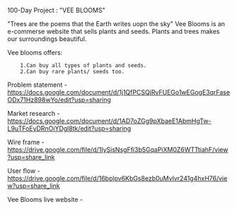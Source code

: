 100-Day Project : "VEE BLOOMS"

  "Trees are the poems that the Earth writes uopn the sky"
  Vee Blooms is an e-commerse website that sells plants and seeds.
  Plants and trees makes our surroundings beautiful.
  
  Vee blooms offers:
  
        1.Can buy all types of plants and seeds.
        2.Can buy rare plants/ seeds too.
        
        
Problem statement - https://docs.google.com/document/d/1j1QfPCSQjRvFUEGo1wEGogE3qrFaseODx71Hz898wYo/edit?usp=sharing

Market research -https://docs.google.com/document/d/1AD7oZGg9pXbaeE1AbmHgTw-L9uTFoEyDRnOiYDgl8tk/edit?usp=sharing

Wire frame -https://drive.google.com/file/d/1IySjsNsgFfi3b5GqaPiXM0Z6WTTtiahF/view?usp=share_link

User flow - https://drive.google.com/file/d/16bplpv6KbGs8ezb0uMvlvr241g4hxH76/view?usp=share_link

Vee Blooms live website - 
  
